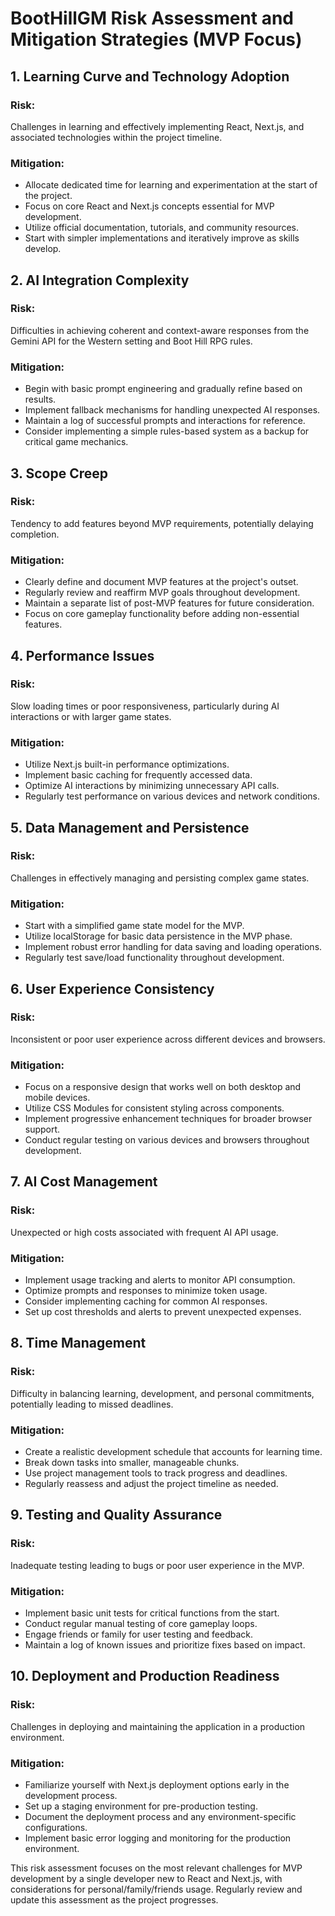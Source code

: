 # BootHillGM Risk Assessment and Mitigation Strategies (MVP Focus)

## 1. Learning Curve and Technology Adoption

### Risk:
Challenges in learning and effectively implementing React, Next.js, and associated technologies within the project timeline.

### Mitigation:
- Allocate dedicated time for learning and experimentation at the start of the project.
- Focus on core React and Next.js concepts essential for MVP development.
- Utilize official documentation, tutorials, and community resources.
- Start with simpler implementations and iteratively improve as skills develop.

## 2. AI Integration Complexity

### Risk:
Difficulties in achieving coherent and context-aware responses from the Gemini API for the Western setting and Boot Hill RPG rules.

### Mitigation:
- Begin with basic prompt engineering and gradually refine based on results.
- Implement fallback mechanisms for handling unexpected AI responses.
- Maintain a log of successful prompts and interactions for reference.
- Consider implementing a simple rules-based system as a backup for critical game mechanics.

## 3. Scope Creep

### Risk:
Tendency to add features beyond MVP requirements, potentially delaying completion.

### Mitigation:
- Clearly define and document MVP features at the project's outset.
- Regularly review and reaffirm MVP goals throughout development.
- Maintain a separate list of post-MVP features for future consideration.
- Focus on core gameplay functionality before adding non-essential features.

## 4. Performance Issues

### Risk:
Slow loading times or poor responsiveness, particularly during AI interactions or with larger game states.

### Mitigation:
- Utilize Next.js built-in performance optimizations.
- Implement basic caching for frequently accessed data.
- Optimize AI interactions by minimizing unnecessary API calls.
- Regularly test performance on various devices and network conditions.

## 5. Data Management and Persistence

### Risk:
Challenges in effectively managing and persisting complex game states.

### Mitigation:
- Start with a simplified game state model for the MVP.
- Utilize localStorage for basic data persistence in the MVP phase.
- Implement robust error handling for data saving and loading operations.
- Regularly test save/load functionality throughout development.

## 6. User Experience Consistency

### Risk:
Inconsistent or poor user experience across different devices and browsers.

### Mitigation:
- Focus on a responsive design that works well on both desktop and mobile devices.
- Utilize CSS Modules for consistent styling across components.
- Implement progressive enhancement techniques for broader browser support.
- Conduct regular testing on various devices and browsers throughout development.

## 7. AI Cost Management

### Risk:
Unexpected or high costs associated with frequent AI API usage.

### Mitigation:
- Implement usage tracking and alerts to monitor API consumption.
- Optimize prompts and responses to minimize token usage.
- Consider implementing caching for common AI responses.
- Set up cost thresholds and alerts to prevent unexpected expenses.

## 8. Time Management

### Risk:
Difficulty in balancing learning, development, and personal commitments, potentially leading to missed deadlines.

### Mitigation:
- Create a realistic development schedule that accounts for learning time.
- Break down tasks into smaller, manageable chunks.
- Use project management tools to track progress and deadlines.
- Regularly reassess and adjust the project timeline as needed.

## 9. Testing and Quality Assurance

### Risk:
Inadequate testing leading to bugs or poor user experience in the MVP.

### Mitigation:
- Implement basic unit tests for critical functions from the start.
- Conduct regular manual testing of core gameplay loops.
- Engage friends or family for user testing and feedback.
- Maintain a log of known issues and prioritize fixes based on impact.

## 10. Deployment and Production Readiness

### Risk:
Challenges in deploying and maintaining the application in a production environment.

### Mitigation:
- Familiarize yourself with Next.js deployment options early in the development process.
- Set up a staging environment for pre-production testing.
- Document the deployment process and any environment-specific configurations.
- Implement basic error logging and monitoring for the production environment.

This risk assessment focuses on the most relevant challenges for MVP development by a single developer new to React and Next.js, with considerations for personal/family/friends usage. Regularly review and update this assessment as the project progresses.